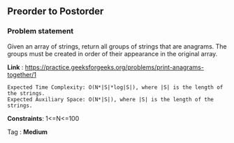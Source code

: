 ## Preorder to Postorder
### Problem statement
Given an array of strings, return all groups of strings that are anagrams. The groups must be created in order of their appearance in the original array.

**Link** : https://practice.geeksforgeeks.org/problems/print-anagrams-together/1

```
Expected Time Complexity: O(N*|S|*log|S|), where |S| is the length of the strings.
Expected Auxiliary Space: O(N*|S|), where |S| is the length of the strings.
```

**Constraints**:
1<=N<=100

Tag : **Medium**

